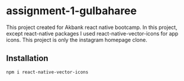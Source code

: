 # assignment-1-gulbaharee
This project created for Akbank react native bootcamp. In this project, except react-native packages I used react-native-vector-icons for app icons.
This project is only the instagram homepage clone.

## Installation

`npm i react-native-vector-icons`


